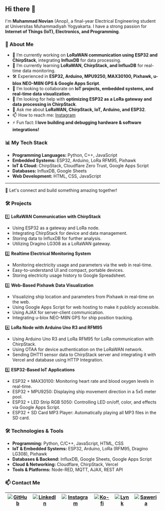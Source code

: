 ## Hi there 👋

I'm **Muhammad Novian** (Anop), a final-year Electrical Engineering student at Universitas Muhammadiyah Yogyakarta. I have a strong passion for **Internet of Things (IoT), Electronics, and Programming**.

### 🚀 About Me
- 🔭 I’m currently working on **LoRaWAN communication using ESP32 and ChirpStack**, integrating **InfluxDB** for data processing.
- 🌱 I’m currently learning **LoRaWAN, ChirpStack, and InfluxDB** for real-time data monitoring.
- 🛠️ Experienced in **ESP32, Arduino, MPU9250, MAX30100, Pixhawk, u-blox NEO-M8N GPS & Google Apps Script**.
- 👯 I’m looking to collaborate on **IoT projects, embedded systems, and real-time data visualization**.
- 🤔 I’m looking for help with **optimizing ESP32 as a LoRa gateway and data processing in ChirpStack**.
- 💬 Ask me about **LoRaWAN, ChirpStack, IoT, Arduino, and ESP32**.
- 📫 How to reach me: [Instagram](https://www.instagram.com/mhmdnvn18/)
- ⚡ Fun fact: **I love building and debugging hardware & software integrations!**

### 📊 My Tech Stack
- **Programming Languages:** Python, C++, JavaScript
- **Embedded Systems:** ESP32, Arduino, LoRa RFM95, Pixhawk
- **IoT & Cloud:** ChirpStack, Cloudflare Zero Trust, Google Apps Script
- **Databases:** InfluxDB, Google Sheets
- **Web Development:** HTML, CSS, JavaScript

---

🚀 Let's connect and build something amazing together!

### 🛠️ Projects

1️⃣ **LoRaWAN Communication with ChirpStack**  
   - Using ESP32 as a gateway and LoRa node.
   - Integrating ChirpStack for device and data management.
   - Storing data to InfluxDB for further analysis.
   - Utilizing Dragino LG308 as a LoRaWAN gateway.

2️⃣ **Realtime Electrical Monitoring System**  
   - Monitoring electricity usage and parameters via the web in real-time.
   - Easy-to-understand UI and compact, portable devices.
   - Storing electricity usage history to Google Spreadsheet.

3️⃣ **Web-Based Pixhawk Data Visualization**  
   - Visualizing ship location and parameters from Pixhawk in real-time on the web.
   - Using Google Apps Script for web hosting to make it publicly accessible.
   - Using AJAX for server-client communication.
   - Integrating u-blox NEO-M8N GPS for ship position tracking.

4️⃣ **LoRa Node with Arduino Uno R3 and RFM95**  
   - Using Arduino Uno R3 and LoRa RFM95 for LoRa communication with ChirpStack.
   - Using OTAA for device authentication on the LoRaWAN network.
   - Sending DHT11 sensor data to ChirpStack server and integrating it with Vercel and database using HTTP Integration.

5️⃣ **ESP32-Based IoT Applications**  
   - ESP32 + MAX30100: Monitoring heart rate and blood oxygen levels in real-time.
   - ESP32 + MPU9250: Displaying ship movement direction in a 5x5 meter pool.
   - ESP32 + LED Strip RGB 5050: Controlling LED on/off, color, and effects via Google Apps Script.
   - ESP32 + SD Card MP3 Player: Automatically playing all MP3 files in the SD card.

### 🛠️ Technologies & Tools

- **Programming:** Python, C/C++, JavaScript, HTML, CSS
- **IoT & Embedded Systems:** ESP32, Arduino, LoRa (RFM95, Dragino LG308), Pixhawk
- **Databases & Backend:** InfluxDB, Google Sheets, Google Apps Script
- **Cloud & Networking:** Cloudflare, ChirpStack, Vercel
- **Tools & Platforms:** Node-RED, MQTT, AJAX, REST API

### 📫 Contact Me

| [![GitHub](https://img.shields.io/badge/GitHub-181717?style=for-the-badge&logo=github&logoColor=white)](https://github.com/mhmdnvn18) | [![LinkedIn](https://img.shields.io/badge/LinkedIn-0A66C2?style=for-the-badge&logo=linkedin&logoColor=white)](https://www.linkedin.com/in/muhammadnovian) | [![Instagram](https://img.shields.io/badge/Instagram-E4405F?style=for-the-badge&logo=instagram&logoColor=white)](https://instagram.com/mhmdnvn18) | [![Ko-fi](https://ko-fi.com/img/githubbutton_sm.svg)](https://ko-fi.com/mhmdnvn18) | [![Lynk](https://img.shields.io/badge/Lynk-000000?style=for-the-badge&logo=lynk&logoColor=white)](https://lynk.id/mhmdnvn18) | [![Saweria](https://img.shields.io/badge/Saweria-FF6B00?style=for-the-badge&logo=buymeacoffee&logoColor=white)](https://saweria.co/mhmdnvn18) |
|---|---|---|---|---|---|

